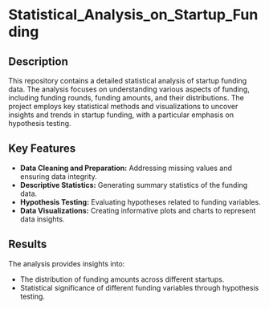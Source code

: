 # Statistical_Analysis_on_Startup_Funding

## Description
This repository contains a detailed statistical analysis of startup funding data. The analysis focuses on understanding various aspects of funding, including funding rounds, funding amounts, and their distributions. The project employs key statistical methods and visualizations to uncover insights and trends in startup funding, with a particular emphasis on hypothesis testing.

## Key Features
- **Data Cleaning and Preparation:** Addressing missing values and ensuring data integrity.
- **Descriptive Statistics:** Generating summary statistics of the funding data.
- **Hypothesis Testing:** Evaluating hypotheses related to funding variables.
- **Data Visualizations:** Creating informative plots and charts to represent data insights.

## Results
The analysis provides insights into:
- The distribution of funding amounts across different startups.
- Statistical significance of different funding variables through hypothesis testing.

